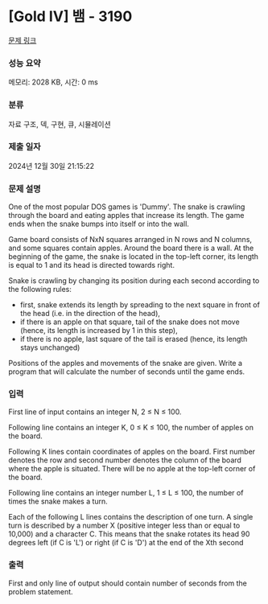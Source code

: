 # [Gold IV] 뱀 - 3190 

[문제 링크](https://www.acmicpc.net/problem/3190) 

### 성능 요약

메모리: 2028 KB, 시간: 0 ms

### 분류

자료 구조, 덱, 구현, 큐, 시뮬레이션

### 제출 일자

2024년 12월 30일 21:15:22

### 문제 설명

<p>One of the most popular DOS games is 'Dummy'. The snake is crawling through the board and eating apples that increase its length. The game ends when the snake bumps into itself or into the wall. </p>

<p>Game board consists of NxN squares arranged in N rows and N columns, and some squares contain apples. Around the board there is a wall. At the beginning of the game, the snake is located in the top-left corner, its length is equal to 1 and its head is directed towards right. </p>

<p>Snake is crawling by changing its position during each second according to the following rules: </p>

<ul>
	<li>first, snake extends its length by spreading to the next square in front of the head (i.e. in the direction of the head),</li>
	<li>if there is an apple on that square, tail of the snake does not move (hence, its length is increased by 1 in this step),</li>
	<li>if there is no apple, last square of the tail is erased (hence, its length stays unchanged) </li>
</ul>

<p>Positions of the apples and movements of the snake are given. Write a program that will calculate the number of seconds until the game ends. </p>

### 입력 

 <p>First line of input contains an integer N, 2 ≤ N ≤ 100. </p>

<p>Following line contains an integer K, 0 ≤ K ≤ 100, the number of apples on the board. </p>

<p>Following K lines contain coordinates of apples on the board. First number denotes the row and second number denotes the column of the board where the apple is situated. There will be no apple at the top-left corner of the board. </p>

<p>Following line contains an integer number L, 1 ≤ L ≤ 100, the number of times the snake makes a turn. </p>

<p>Each of the following L lines contains the description of one turn. A single turn is described by a number X (positive integer less than or equal to 10,000) and a character C. This means that the snake rotates its head 90 degrees left (if C is 'L') or right (if C is 'D') at the end of the Xth second </p>

### 출력 

 <p>First and only line of output should contain number of seconds from the problem statement. </p>

